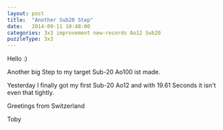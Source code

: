 ```yaml
---
layout: post
title:  "Another Sub20 Step"
date:   2014-09-11 10:48:00
categories: 3x3 improvement new-records Ao12 Sub20
puzzleType: 3x3
---
```

Hello :)

Another big Step to my target Sub-20 Ao100 ist made.

Yesterday I finally got my first Sub-20 Ao12 and with 19.61 Seconds it isn't even that tightly.

Greetings from Switzerland

Toby